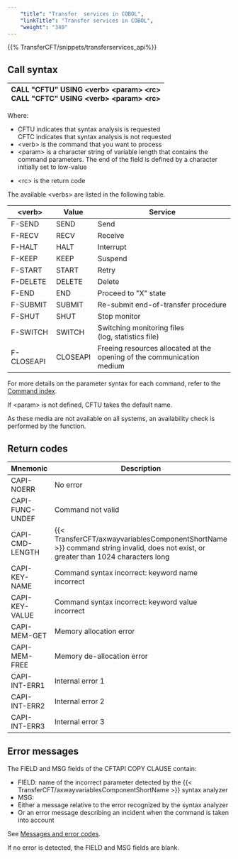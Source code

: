 ```yaml
---
    "title": "Transfer  services in COBOL",
    "linkTitle": "Transfer services in COBOL",
    "weight": "340"
---
```

{{% TransferCFT/snippets/transferservices_api%}}
<span id="Call Syntax"></span>

Call syntax
-----------


| CALL &quot;CFTU&quot; USING &lt;verb&gt; &lt;param&gt; &lt;rc&gt;<br /> CALL &quot;CFTC&quot; USING &lt;verb&gt; &lt;param&gt; &lt;rc&gt;  |
| --- |


Where:

- CFTU indicates
    that syntax analysis is requested  
    CFTC indicates that syntax analysis is not requested
- &lt;verb&gt; is
    the command that you want to process
- &lt;param&gt; is
    a character string of variable length that contains the command parameters.
    The end of the field is defined by a character initially set to low-value

<!-- -->

- &lt;rc&gt; is the
    return code

The available &lt;verbs&gt; are listed in the following table.


| &lt;verb&gt; | Value | Service |
| --- | --- | --- |
| F-SEND | SEND | Send |
| F-RECV | RECV | Receive |
| F-HALT | HALT | Interrupt |
| F-KEEP | KEEP | Suspend |
| F-START | START | Retry |
| F-DELETE | DELETE | Delete |
| F-END | END | Proceed to &quot;X&quot; state |
| F-SUBMIT | SUBMIT | Re-submit end-of-transfer procedure |
| F-SHUT | SHUT | Stop monitor |
| F-SWITCH | SWITCH | Switching monitoring files<br /> (log, statistics file) |
| F-CLOSEAPI | CLOSEAPI | Freeing resources allocated at the opening of the communication medium |


For more details on the parameter syntax for each command, refer to
the [Command index](../../../../../c_intro_userinterfaces/command_summary).

If &lt;param&gt; is not defined, CFTU
takes the default name.

As these media are not available on all systems, an availability check
is performed by the function.

Return codes
------------


| Mnemonic | Description |
| --- | --- |
| CAPI-NOERR | No error |
| CAPI-FUNC-UNDEF | Command not valid |
| CAPI-CMD-LENGTH | {{< TransferCFT/axwayvariablesComponentShortName  >}} command string invalid, does not exist, or greater than 1024 characters long  |
| CAPI-KEY-NAME | Command syntax incorrect: keyword name incorrect |
| CAPI-KEY-VALUE | Command syntax incorrect: keyword value incorrect |
| CAPI-MEM-GET | Memory allocation error |
| CAPI-MEM-FREE | Memory de-allocation error |
| CAPI-INT-ERR1 | Internal error 1 |
| CAPI-INT-ERR2 | Internal error 2 |
| CAPI-INT-ERR3 | Internal error 3 |


Error messages
--------------

The FIELD and MSG fields of the CFTAPI COPY CLAUSE contain:

- FIELD: name of
    the incorrect parameter detected by the {{< TransferCFT/axwayvariablesComponentShortName  >}} syntax analyzer
- MSG:
- Either a message
    relative to the error recognized by the syntax analyzer
- Or an error
    message describing an incident when the command is taken into account

See [Messages
and error codes](../../../../../troubleshoot_intro/messages_and_error_codes_start_here).

If no error is detected, the FIELD and MSG fields are blank.

